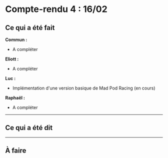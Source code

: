# Compte-rendu 4 : 16/02

## Ce qui a été fait

**Commun :**
- A compléter

**Eliott :**
- A compléter

**Luc :**
- Implémentation d'une version basique de Mad Pod Racing (en cours)

**Raphaël :**
- A compléter

---

## Ce qui a été dit


---

## À faire



